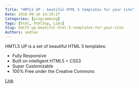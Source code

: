 ```yaml
---
Title: "HMTL5 UP - beatiful HTML 5 templates for your site"
Date: 2016-09-16 14:19:27
Categories: [programming]
Tags: [html, html5up, Libs]
Slug: hmtl5-up-beatiful-html-5-templates-for-your-site
Authors: sedlav
---
```


HMTL5 UP is a set of beautiful HTML 5 templates:

* Fully Responsive
* Built on intelligent HTML5 + CSS3
* Super Customizable
* 100% Free under the Creative Commons

[Link](https://html5up.net/)
